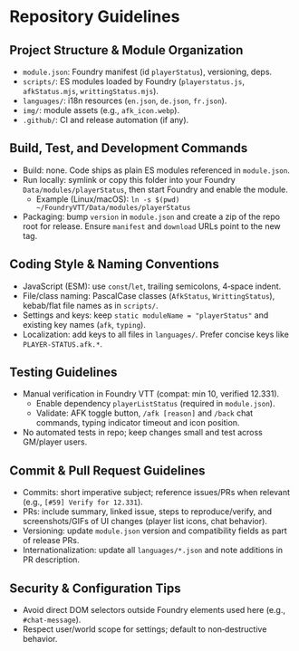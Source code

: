 # Repository Guidelines

## Project Structure & Module Organization
- `module.json`: Foundry manifest (id `playerStatus`), versioning, deps.
- `scripts/`: ES modules loaded by Foundry (`playerstatus.js`, `afkStatus.mjs`, `writtingStatus.mjs`).
- `languages/`: i18n resources (`en.json`, `de.json`, `fr.json`).
- `img/`: module assets (e.g., `afk_icon.webp`).
- `.github/`: CI and release automation (if any).

## Build, Test, and Development Commands
- Build: none. Code ships as plain ES modules referenced in `module.json`.
- Run locally: symlink or copy this folder into your Foundry `Data/modules/playerStatus`, then start Foundry and enable the module.
  - Example (Linux/macOS): `ln -s $(pwd) ~/FoundryVTT/Data/modules/playerStatus`
- Packaging: bump `version` in `module.json` and create a zip of the repo root for release. Ensure `manifest` and `download` URLs point to the new tag.

## Coding Style & Naming Conventions
- JavaScript (ESM): use `const`/`let`, trailing semicolons, 4‑space indent.
- File/class naming: PascalCase classes (`AfkStatus`, `WrittingStatus`), kebab/flat file names as in `scripts/`.
- Settings and keys: keep `static moduleName = "playerStatus"` and existing key names (`afk`, `typing`).
- Localization: add keys to all files in `languages/`. Prefer concise keys like `PLAYER-STATUS.afk.*`.

## Testing Guidelines
- Manual verification in Foundry VTT (compat: min 10, verified 12.331).
  - Enable dependency `playerListStatus` (required in `module.json`).
  - Validate: AFK toggle button, `/afk [reason]` and `/back` chat commands, typing indicator timeout and icon position.
- No automated tests in repo; keep changes small and test across GM/player users.

## Commit & Pull Request Guidelines
- Commits: short imperative subject; reference issues/PRs when relevant (e.g., `[#59] Verify for 12.331`).
- PRs: include summary, linked issue, steps to reproduce/verify, and screenshots/GIFs of UI changes (player list icons, chat behavior).
- Versioning: update `module.json` version and compatibility fields as part of release PRs.
- Internationalization: update all `languages/*.json` and note additions in PR description.

## Security & Configuration Tips
- Avoid direct DOM selectors outside Foundry elements used here (e.g., `#chat-message`).
- Respect user/world scope for settings; default to non‑destructive behavior.
